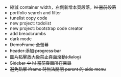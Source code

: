 - 縮減 container width，右側新增本頁段落，~~hl 當前段落~~
- portfolio search and filter
- tunelist copy code
- new project: todolist
- new project: bootstrap code creator
- add breadcrumbs
- ~~dark mode~~
- ~~DemoFrame 全螢幕~~
- ~~header 添加 progress bar~~
- ~~圖片點擊放大後禁止頁面滾動(dialog)~~
- ~~Sidebar 中 hl 當前頁面所在目錄~~
- ~~避免點擊 iframe 時無法關閉 parent 的 side menu~~
